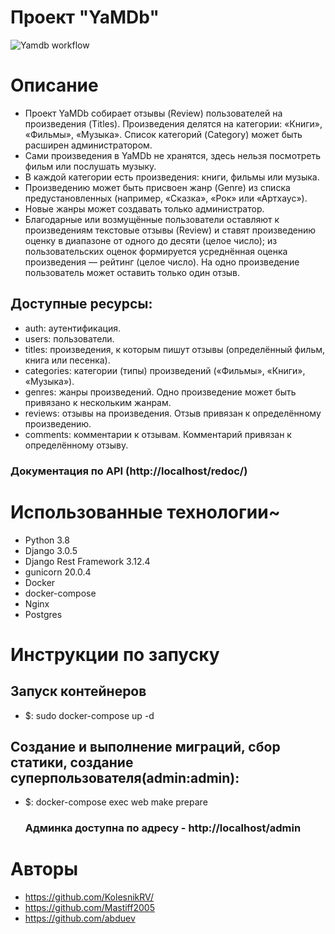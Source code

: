 # Проект "YaMDb"
![Yamdb workflow](https://github.com/KolesnikRV/yamdb_final/actions/workflows/yamdb_workflow.yaml/badge.svg?branch=main)

# Описание
- Проект YaMDb собирает отзывы (Review) пользователей на произведения (Titles). Произведения делятся на категории: «Книги», «Фильмы», «Музыка». Список категорий (Category) может быть расширен администратором.
- Сами произведения в YaMDb не хранятся, здесь нельзя посмотреть фильм или послушать музыку.
- В каждой категории есть произведения: книги, фильмы или музыка.
- Произведению может быть присвоен жанр (Genre) из списка предустановленных (например, «Сказка», «Рок» или «Артхаус»).
- Новые жанры может создавать только администратор.
- Благодарные или возмущённые пользователи оставляют к произведениям текстовые отзывы (Review) и ставят произведению оценку в диапазоне от одного до десяти (целое число); из пользовательских оценок формируется усреднённая оценка произведения — рейтинг (целое число). На одно произведение пользователь может оставить только один отзыв.

## Доступные ресурсы:
- auth: аутентификация.
- users: пользователи.
- titles: произведения, к которым пишут отзывы (определённый фильм, книга или песенка).
- categories: категории (типы) произведений («Фильмы», «Книги», «Музыка»).
- genres: жанры произведений. Одно произведение может быть привязано к нескольким жанрам.
- reviews: отзывы на произведения. Отзыв привязан к определённому произведению.
- comments: комментарии к отзывам. Комментарий привязан к определённому отзыву.

### Документация по API (http://localhost/redoc/)

# Использованные технологии~
- Python 3.8
- Django 3.0.5
- Django Rest Framework 3.12.4
- gunicorn 20.0.4
- Docker
- docker-compose
- Nginx
- Postgres

# Инструкции по запуску
## Запуск контейнеров
- $: sudo docker-compose up -d

## Создание и выполнение миграций, сбор статики, создание суперпользователя(admin:admin):
- $: docker-compose exec web make prepare

  ### Админка доступна по адресу - http://localhost/admin

# Авторы
- https://github.com/KolesnikRV/
- https://github.com/Mastiff2005
- https://github.com/abduev